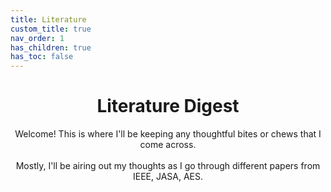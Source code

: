 ```yaml
---
title: Literature
custom_title: true
nav_order: 1
has_children: true
has_toc: false
---
```


<center>
<h1>Literature Digest</h1>
Welcome! This is where I'll be keeping any thoughtful bites or chews that I come across.
<br><br>Mostly, I'll be airing out my thoughts as I go through different papers from IEEE, JASA, AES.
</center>